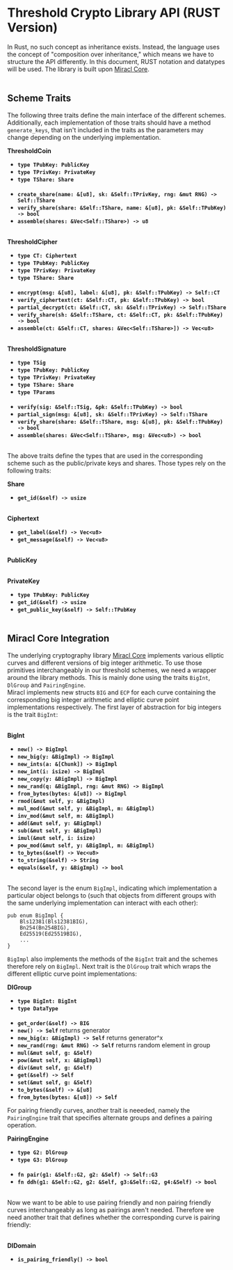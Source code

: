 # Threshold Crypto Library API (RUST Version)

In Rust, no such concept as inheritance exists. Instead, the language uses the concept of "composition over inheritance," which means we have to structure the API differently. In this document, RUST notation and datatypes will be used. The library is built upon [Miracl Core](https://github.com/miracl/core).<br><br>

## **Scheme Traits**
The following three traits define the main interface of the different schemes. Additionally, each implementation of those traits should have a method `generate_keys`, that isn't included in the traits as the parameters may change depending on the underlying implementation.

**ThresholdCoin**<br>
- **`type TPubKey: PublicKey`**
- **`type TPrivKey: PrivateKey`**
- **`type TShare: Share`**<br><br>
- **`create_share(name: &[u8], sk: &Self::TPrivKey, rng: &mut RNG) -> Self::TShare`**
- **`verify_share(share: &Self::TShare, name: &[u8], pk: &Self::TPubKey) -> bool`**
- **`assemble(shares: &Vec<Self::TShare>) -> u8`**
<br><br>

**ThresholdCipher**<br>
- **`type CT: Ciphertext`**
- **`type TPubKey: PublicKey`**
- **`type TPrivKey: PrivateKey`**
- **`type TShare: Share`**  <br><br>
- **`encrypt(msg: &[u8], label: &[u8], pk: &Self::TPubKey) -> Self::CT`**
- **`verify_ciphertext(ct: &Self::CT, pk: &Self::TPubKey) -> bool`**
- **`partial_decrypt(ct: &Self::CT, sk: &Self::TPrivKey) -> Self::TShare`**
- **`verify_share(sh: &Self::TShare, ct: &Self::CT, pk: &Self::TPubKey) -> bool`**
- **`assemble(ct: &Self::CT, shares: &Vec<Self::TShare>]) -> Vec<u8>`**
<br><br>

**ThresholdSignature**<br>
- **`type TSig`**
- **`type TPubKey: PublicKey`**
- **`type TPrivKey: PrivateKey`**
- **`type TShare: Share`**
- **`type TParams`**<br><br>
- **`verify(sig: &Self::TSig, &pk: &Self::TPubKey) -> bool`**
- **`partial_sign(msg: &[u8], sk: &Self::TPrivKey) -> Self::TShare`**
- **`verify_share(share: &Self::TShare, msg: &[u8], pk: &Self::TPubKey) -> bool`**
- **`assemble(shares: &Vec<Self::TShare>, msg: &Vec<u8>) -> bool`**
<br><br>

The above traits define the types that are used in the corresponding scheme such as the public/private keys and shares. Those types rely on the following traits:

**Share** <br>
- **`get_id(&self) -> usize`**
<br><br>

**Ciphertext**<br>
- **`get_label(&self) -> Vec<u8>`**
- **`get_message(&self) -> Vec<u8>`**
<br><br>

**PublicKey** <br>
<br>

**PrivateKey** <br>
- **`type TPubKey: PublicKey`**
- **`get_id(&self) -> usize`**
- **`get_public_key(&self) -> Self::TPubKey`**
<br><br>

## **Miracl Core Integration**

The underlying cryptography library [Miracl Core](https://github.com/miracl/core) implements various elliptic curves and different versions of big integer arithmetic. To use those primitives interchangeably in our threshold schemes, we need a wrapper around the library methods. This is mainly done using the traits `BigInt`, `DlGroup` and `PairingEngine`. <br>
Miracl implements new structs `BIG` and `ECP` for each curve containing the corresponding big integer arithmetic and elliptic curve point implementations respectively. The first layer of abstraction for big integers is the trait `BigInt`:
<br><br>

**BigInt** <br>
- **`new() -> BigImpl`**
- **`new_big(y: &BigImpl) -> BigImpl`**
- **`new_ints(a: &[Chunk]) -> BigImpl`**
- **`new_int(i: isize) -> BigImpl`**
- **`new_copy(y: &BigImpl) -> BigImpl`**
- **`new_rand(q: &BigImpl, rng: &mut RNG) -> BigImpl`**
- **`from_bytes(bytes: &[u8]) -> BigImpl`**
- **`rmod(&mut self, y: &BigImpl)`**
- **`mul_mod(&mut self, y: &BigImpl, m: &BigImpl)`**
- **`inv_mod(&mut self, m: &BigImpl)`**
- **`add(&mut self, y: &BigImpl)`**
- **`sub(&mut self, y: &BigImpl)`**
- **`imul(&mut self, i: isize)`**
- **`pow_mod(&mut self, y: &BigImpl, m: &BigImpl)`**
- **`to_bytes(&self) -> Vec<u8>`**
- **`to_string(&self) -> String`**
- **`equals(&self, y: &BigImpl) -> bool`**
<br><br>

The second layer is the enum `BigImpl`, indicating which implementation a particular object belongs to (such that objects from different groups with the same underlying implementation can interact with each other):

    pub enum BigImpl {
        Bls12381(Bls12381BIG),
        Bn254(Bn254BIG),
        Ed25519(Ed25519BIG),
        ...
    }

`BigImpl` also implements the methods of the `BigInt` trait and the schemes therefore rely on `BigImpl`. Next trait is the `DlGroup` trait which wraps the different elliptic curve point implementations:

**DlGroup** <br>
- **`type BigInt: BigInt`**
- **`type DataType`** <br><br>
- **`get_order(&self) -> BIG`**
- **`new() -> Self`** returns generator                            
- **`new_big(x: &BigImpl) -> Self`** returns generator^x
- **`new_rand(rng: &mut RNG) -> Self`** returns random element in group
- **`mul(&mut self, g: &Self)`**            
- **`pow(&mut self, x: &BigImpl)`**                        
- **`div(&mut self, g: &Self)`**            
- **`get(&self) -> Self`**            
- **`set(&mut self, g: &Self)`**             
- **`to_bytes(&self) -> &[u8]`**
- **`from_bytes(bytes: &[u8]) -> Self`**

For pairing friendly curves, another trait is neeeded, namely the `PairingEngine` trait that specifies alternate groups and defines a pairing operation.

**PairingEngine**<br>
- **`type G2: DlGroup`**
- **`type G3: DlGroup`** <br><br>
- **`fn pair(g1: &Self::G2, g2: &Self) -> Self::G3`**
- **`fn ddh(g1: &Self::G2, g2: &Self, g3:&Self::G2, g4:&Self) -> bool`**

<br>
Now we want to be able to use pairing friendly and non pairing friendly curves interchangeably as long as pairings aren't needed. Therefore we need another trait that defines whether the corresponding curve is pairing friendly: <br><br>


**DlDomain** <br>
- **`is_pairing_friendly() -> bool`**



